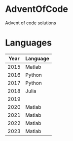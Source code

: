 # AdventOfCode
Advent of code solutions
# Languages
| Year  		| Language |
| ------------- | ------------- |
| 2015          | Matlab|
| 2016          | Python|
| 2017          | Python|
| 2018          | Julia |
| 2019          | |
| 2020          | Matlab|
| 2021          | Matlab|
| 2022          | Matlab|
| 2023          | Matlab|
